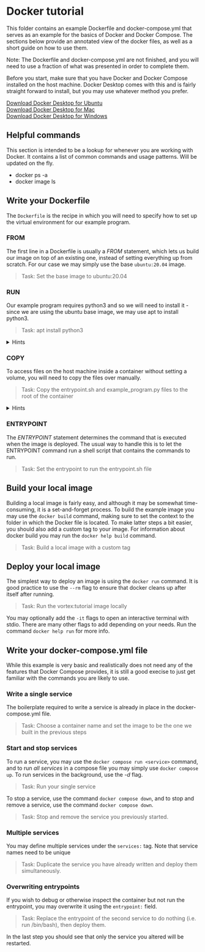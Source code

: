 # Docker tutorial
This folder contains an example Dockerfile and docker-compose.yml that serves as an example for the basics of Docker and Docker Compose. The sections below provide an annotated view of the docker files, as well as a short guide on how to use them.

Note: The Dockerfile and docker-compose.yml are not finished, and you will need to use a fraction of what was presented in order to complete them.

Before you start, make sure that you have Docker and Docker Compose installed on the host machine. Docker Desktop comes with this and is fairly straight forward to install, but you may use whatever method you prefer.
 
[Download Docker Desktop for Ubuntu](https://docs.docker.com/desktop/install/ubuntu/)  
[Download Docker Desktop for Mac](https://docs.docker.com/desktop/install/mac-install/)  
[Download Docker Desktop for Windows](https://docs.docker.com/desktop/install/windows-install/)


## Helpful commands
This section is intended to be a lookup for whenever you are working with Docker. It contains a list of common commands and usage patterns. Will be updated on the fly.

* docker ps -a
* docker image ls

## Write your Dockerfile
The `Dockerfile` is the recipe in which you will need to specify how to set up the virtual environment for our example program. 

### FROM
The first line in a Dockerfile is usually a *FROM* statement, which lets us build our image  on top of an existing one, instead of setting everything up from scratch. For our case we may simply use the base `ubuntu:20.04` image.


> Task: Set the base image to ubuntu:20.04


### RUN
Our example program requires python3 and so we will need to install it - since we are using the ubuntu base image, we may use apt to install python3.

> Task: apt install python3

<details>
  <summary>Hints</summary>

* You will likely need to apt update and apt install in the same RUN  

* The Dockerfile build step should be automated, but apt install python3 will ask you to enter Y/n. How can you automate this?  
</details>


### COPY
To access files on the host machine inside a container without setting a volume, you will need to copy the files over manually.

> Task: Copy the entrypoint.sh and example_program.py files to the root of the container

<details>
  <summary>Hints</summary>

* pwd will point to the "context" of the Dockerfile when building. (What is a context?)
</details>

### ENTRYPOINT
The *ENTRYPOINT* statement determines the command that is executed when the image is deployed. The usual way to handle this is to let the ENTRYPOINT command run a shell script that contains the commands to run.

> Task: Set the entrypoint to run the entrypoint.sh file

## Build your local image
Building a local image is fairly easy, and although it may be somewhat time-consuming, it is a set-and-forget process. To build the example image you may use the `docker build` command, making sure to set the context to the folder in which the Docker file is located. To make latter steps a bit easier, you should also add a custom tag to your image. For information about docker build you may run the ```docker help build``` command.

> Task: Build a local image with a custom tag

## Deploy your local image
The simplest way to deploy an image is using the `docker run` command. It is good practice to use the `--rm` flag to ensure that docker cleans up after itself after running.

> Task: Run the vortex:tutorial image locally

You may optionally add the `-it` flags to open an interactive terminal with stdio. There are many other flags to add depending on your needs. Run the command ```docker help run``` for more info.
 
## Write your docker-compose.yml file
While this example is very basic and realistically does not need any of the features that Docker Compose provides, it is still a good execise to just get familiar with the commands you are likely to use.

### Write a single service
The boilerplate required to write a service is already in place in the docker-compose.yml file.

> Task: Choose a container name and set the image to be the one we built in the previous steps

### Start and stop services
To run a service, you may use the ```docker compose run <service>``` command, and to run *all services* in a compose file you may simply use ```docker compose up```. To run services in the background, use the *-d* flag.

> Task: Run your single service

To stop a service, use the command ```docker compose down```, and to stop and remove a service, use the command ```docker compose down```.

> Task: Stop and remove the service you previously started.

### Multiple services
You may define multiple services under the `services:` tag. Note that service names need to be unique 

> Task: Duplicate the service you have already written and deploy them simultaneously. 


### Overwriting entrypoints
If you wish to debug or otherwise inspect the container but not run the entrypoint, you may overwrite it using the `entrypoint:` field.

> Task: Replace the entrypoint of the second service to do nothing (i.e. run /bin/bash), then deploy them.

In the last step you should see that only the service you altered will be restarted.